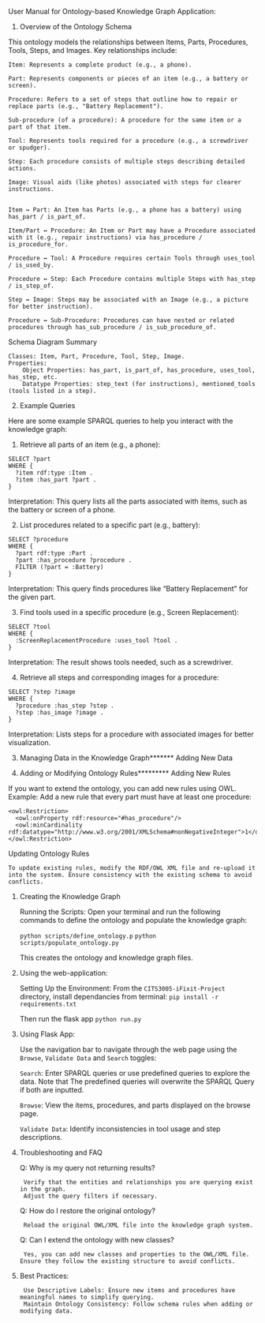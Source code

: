 User Manual for Ontology-based Knowledge Graph Application:



1. Overview of the Ontology Schema

This ontology models the relationships between Items, Parts, Procedures, Tools, Steps, and Images. Key relationships include:

    Item: Represents a complete product (e.g., a phone).
    
    Part: Represents components or pieces of an item (e.g., a battery or screen).
    
    Procedure: Refers to a set of steps that outline how to repair or replace parts (e.g., "Battery Replacement").

    Sub-procedure (of a procedure): A procedure for the same item or a part of that item.
    
    Tool: Represents tools required for a procedure (e.g., a screwdriver or spudger).
    
    Step: Each procedure consists of multiple steps describing detailed actions.
    
    Image: Visual aids (like photos) associated with steps for clearer instructions.


    Item ↔ Part: An Item has Parts (e.g., a phone has a battery) using has_part / is_part_of.

    Item/Part ↔ Procedure: An Item or Part may have a Procedure associated with it (e.g., repair instructions) via has_procedure / is_procedure_for.

    Procedure ↔ Tool: A Procedure requires certain Tools through uses_tool / is_used_by.
    
    Procedure ↔ Step: Each Procedure contains multiple Steps with has_step / is_step_of.
    
    Step ↔ Image: Steps may be associated with an Image (e.g., a picture for better instruction).
    
    Procedure ↔ Sub-Procedure: Procedures can have nested or related procedures through has_sub_procedure / is_sub_procedure_of.

Schema Diagram Summary

    Classes: Item, Part, Procedure, Tool, Step, Image.
    Properties:
        Object Properties: has_part, is_part_of, has_procedure, uses_tool, has_step, etc.
        Datatype Properties: step_text (for instructions), mentioned_tools (tools listed in a step).

2. Example Queries

Here are some example SPARQL queries to help you interact with the knowledge graph:

1. Retrieve all parts of an item (e.g., a phone):


```
SELECT ?part 
WHERE {
  ?item rdf:type :Item .
  ?item :has_part ?part .
}
```
Interpretation: This query lists all the parts associated with items, such as the battery or screen of a phone.

2. List procedures related to a specific part (e.g., battery):

```
SELECT ?procedure 
WHERE {
  ?part rdf:type :Part .
  ?part :has_procedure ?procedure .
  FILTER (?part = :Battery)
}
```

Interpretation: This query finds procedures like “Battery Replacement” for the given part.


3. Find tools used in a specific procedure (e.g., Screen Replacement):

```
SELECT ?tool 
WHERE {
  :ScreenReplacementProcedure :uses_tool ?tool .
}
```

Interpretation: The result shows tools needed, such as a screwdriver.


4. Retrieve all steps and corresponding images for a procedure:

```
SELECT ?step ?image 
WHERE {
  ?procedure :has_step ?step .
  ?step :has_image ?image .
}
```

Interpretation: Lists steps for a procedure with associated images for better visualization.


3. Managing Data in the Knowledge Graph*******
Adding New Data



4. Adding or Modifying Ontology Rules*********
Adding New Rules

If you want to extend the ontology, you can add new rules using OWL.
Example: Add a new rule that every part must have at least one procedure:

```
<owl:Restriction>
  <owl:onProperty rdf:resource="#has_procedure"/>
  <owl:minCardinality rdf:datatype="http://www.w3.org/2001/XMLSchema#nonNegativeInteger">1</owl:minCardinality>
</owl:Restriction>
```

Updating Ontology Rules

    To update existing rules, modify the RDF/OWL XML file and re-upload it into the system. Ensure consistency with the existing schema to avoid conflicts.

    


1. Creating the Knowledge Graph

    Running the Scripts:
    Open your terminal and run the following commands to define the ontology and populate the knowledge graph:

    `python scripts/define_ontology.p`
    `python scripts/populate_ontology.py`

    This creates the ontology and knowledge graph files.


2. Using the web-application:

    Setting Up the Environment:
    From the `CITS3005-iFixit-Project` directory, install dependancies from terminal:
    `pip install -r requirements.txt`

    Then run the flask app
    `python run.py` 


3. Using Flask App:

    Use the navigation bar to navigate through the web page using the `Browse`, `Validate Data` and `Search` toggles:

    `Search`: Enter SPARQL queries or use predefined queries to explore the data. Note that The predefined queries will overwrite the SPARQL Query if both are inputted.

    `Browse`: View the items, procedures, and parts displayed on the browse page.
    
    `Validate Data`: Identify inconsistencies in tool usage and step descriptions.



7. Troubleshooting and FAQ

    Q: Why is my query not returning results?

        Verify that the entities and relationships you are querying exist in the graph.
        Adjust the query filters if necessary.

    Q: How do I restore the original ontology?

        Reload the original OWL/XML file into the knowledge graph system.

    Q: Can I extend the ontology with new classes?

        Yes, you can add new classes and properties to the OWL/XML file. Ensure they follow the existing structure to avoid conflicts.

8. Best Practices:

        Use Descriptive Labels: Ensure new items and procedures have meaningful names to simplify querying.
        Maintain Ontology Consistency: Follow schema rules when adding or modifying data.